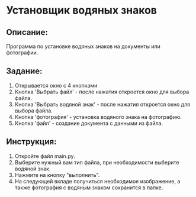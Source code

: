 # Установщик водяных знаков
## Описание:
Программа по установке водяных знаков на документы или фотографии.
## Задание:
1. Открывается окно с 4 кнопками
2. Кнопка 'Выбрать файл' - после нажатия откроется окно для выбора файла.
3. Кнопка 'Выбрать водяной знак' - после нажатия откроется окно для выбора файла.
4. Кнопка 'фотография' - установка водяного знака на фотографию.
5. Кнопка 'файл' - создание документа с данными из файла.
## Инструкция:
1. Откройте файл main.py.
2. Выберите нужный вам тип файла, при необходимости выберите водяной знак.
3. Нажмите на кнопку "выполнить".
4. На следующей вкладе получиться необходимое изображение, а также фотография с водяным знаком сохранится в папке.
